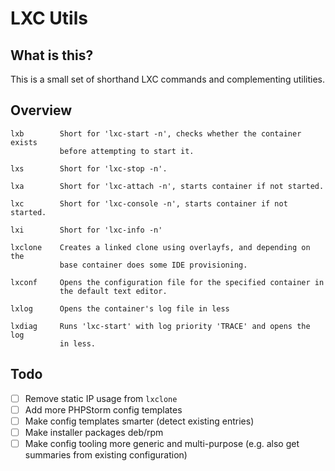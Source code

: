 # LXC Utils

## What is this?

This is a small set of shorthand LXC commands and complementing utilities.

## Overview

```
lxb        Short for 'lxc-start -n', checks whether the container exists
           before attempting to start it.

lxs        Short for 'lxc-stop -n'.

lxa        Short for 'lxc-attach -n', starts container if not started.

lxc        Short for 'lxc-console -n', starts container if not started.

lxi        Short for 'lxc-info -n'

lxclone    Creates a linked clone using overlayfs, and depending on the
           base container does some IDE provisioning.

lxconf     Opens the configuration file for the specified container in
           the default text editor.

lxlog      Opens the container's log file in less

lxdiag     Runs 'lxc-start' with log priority 'TRACE' and opens the log
           in less.

```

## Todo

- [ ] Remove static IP usage from `lxclone`
- [ ] Add more PHPStorm config templates
- [ ] Make config templates smarter (detect existing entries)
- [ ] Make installer packages deb/rpm
- [ ] Make config tooling more generic and multi-purpose (e.g. also get summaries from existing configuration)
